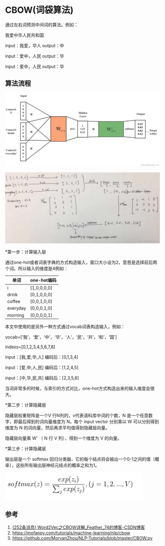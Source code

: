 # CBOW(词袋算法)

通过左右词预测中间词的算法。例如：

我爱中华人民共和国

input：我爱，华人  output：中

input：爱中，人民  output：华

input：爱中，人民  output：华



## 算法流程



![cbow1](https://github.com/toughgayliyanyu/NLP_WorkSpace/blob/main/CBOW/README.assets/cbow1.png)

![在这里插入图片描述](https://github.com/toughgayliyanyu/NLP_WorkSpace/blob/main/CBOW/README.assets/watermark%2Ctype_ZHJvaWRzYW5zZmFsbGJhY2s%2Cshadow_50%2Ctext_Q1NETiBARmVhdGhlcl83NA%3D%3D%2Csize_20%2Ccolor_FFFFFF%2Ct_70%2Cg_se%2Cx_16.png)

*第一步：计算输入层

通过one-hot或者词表字典的方式构造输入，窗口大小设为2，意思是选择前后两个词。所以输入的维度是4例如：

| 单词     | one-hot编码 |
| -------- | ----------- |
| i        | [1,0,0,0,0] |
| drink    | [0,1,0,0,0] |
| coffee   | [0,0,1,0,0] |
| everyday | [0,0,0,1,0] |
| morning  | [0,0,0,0,1] |
本文中使用的是另外一种方式通过vocab词表构造输入，例如：

vocab=[‘我’，‘爱’，‘中’，‘华’，‘人’，‘民’，‘共’，‘和’，‘国’]

indexs=[0,1,2,3,4,5,6,7,8]

input：[我,爱,华,人]   编码后：[0,1,3,4]

input：[爱,中,人,民]   编码后：[1,2,4,5]

input：[中,华,民,共]   编码后：[2,3,5,6]

当词非常多的时候，与索引的方式对比，one-hot方式构造出来的输入维度会很大。

*第二步：计算隐藏层

隐藏层权重矩阵是一个V 行N列的，v代表语料库中词的个数，N 是一个任意数字，即最后得到的词向量维度为 N。每个 input vector 分别乘以 W 可以分别得到维度为 N 的词向量，然后再求平均值得到隐藏层向量。

隐藏层向量乘 W’ （ N 行 V 列），得到一个维度为 V 的向量。

*第三步：计算隐藏层

输出层是一个 softmax 回归分类器，它的每个结点将会输出一个0-1之间的值（概率），这些所有输出层神经元结点的概率之和为1。

![在这里插入图片描述](https://github.com/toughgayliyanyu/NLP_WorkSpace/blob/main/CBOW/README.assets/76e0bcb207624ac9839774ba2de34bb3.png)

## 参考

1. [(252条消息) Word2Vec之CBOW详解_Feather_74的博客-CSDN博客](https://blog.csdn.net/qq_44997147/article/details/120875909)
2. https://mofanpy.com/tutorials/machine-learning/nlp/cbow
3. https://github.com/MorvanZhou/NLP-Tutorials/blob/master/CBOW.py
